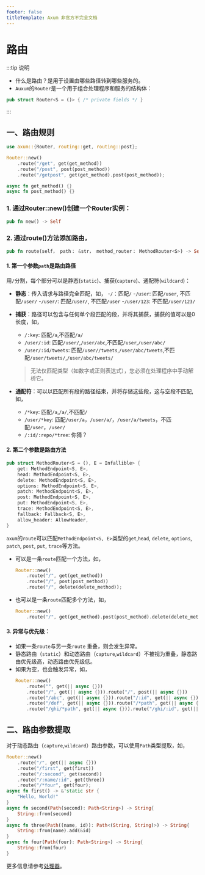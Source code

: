 ```yaml
---
footer: false
titleTemplate: Axum 非官方不完全文档
---
```


# 路由 

:::tip 说明
- 什么是路由？是用于设置由哪些路径转到哪些服务的。
- `Auxum`的`Router`是一个用于组合处理程序和服务的结构体：
```rust
pub struct Router<S = ()> { /* private fields */ }
```
:::

## 一、路由规则

```rust
use axum::{Router, routing::get, routing::post};

Router::new()
    .route("/get", get(get_method))
    .route("/post", post(post_method))
    .route("/getpost", get(get_method).post(post_method));

async fn get_method() {}
async fn post_method() {}
```

### 1. 通过Router::new()创建一个Router实例：
```rust
pub fn new() -> Self
```

### 2. 通过route()方法添加路由，
```rust
pub fn route(self， path： &str， method_router： MethodRouter<S>) -> Self
```

#### 1. 第一个参数`path`是路由路径
用`/`分割，每个部分可以是静态(`static`)、捕获(`capture`)、通配符(`wildcard`)：
   * **静态**：传入请求与路径完全匹配，如，
     -`/`：匹配`/`
     -`/user`: 匹配`/user`, 不匹配`/user/`
     -`/user/`: 匹配`/user/`, 不匹配`/user`
     -`/user/123`: 不匹配`/user/123/`

   * **捕获**：路径可以包含与任何单个段匹配的段，并将其捕获，捕获的值可以是0长度，如，
     - `/:key`: 匹配`/a`,不匹配`/a/`
     - `/user/:id`: 匹配`/user/`,`/user/abc`,不匹配`/user`,`/user/abc/`
     - `/user/:id/tweets`: 匹配`/user//tweets`,`/user/abc/tweets`,不匹配`/user/tweets/`,`/user/abc/tweets/`
     > 无法仅匹配类型（如数字或正则表达式），您必须在处理程序中手动解析它。

   * **通配符**：可以以匹配所有段的路径结束，并将存储这些段，这与空段不匹配,如，
     - `/*key`: 匹配`/a`,`/a/`,不匹配`/`
     - `/user/*key`: 匹配`/user/a`，`/user/a/`，`/user/a/tweets`，不匹配`/user`，`/user/`
     - `/:id/:repo/*tree`: 你猜？

#### 2. 第二个参数是路由方法
  ```rust
  pub struct MethodRouter<S = (), E = Infallible> {
      get: MethodEndpoint<S, E>,
      head: MethodEndpoint<S, E>,
      delete: MethodEndpoint<S, E>,
      options: MethodEndpoint<S, E>,
      patch: MethodEndpoint<S, E>,
      post: MethodEndpoint<S, E>,
      put: MethodEndpoint<S, E>,
      trace: MethodEndpoint<S, E>,
      fallback: Fallback<S, E>,
      allow_header: AllowHeader,
  }
  ```
  `axum`的`route`可以匹配`MethodEndpoint<S, E>`类型的`get`,`head`, `delete`, `options`, `patch`, `post`, `put`, `trace`等方法。
  
  * 可以是一条`route`匹配一个方法，如，
    ```rust
    Router::new()
        .route("/", get(get_method))
        .route("/", post(post_method))
        .route("/", delete(delete_method));
    ```
  
  * 也可以是一条`route`匹配多个方法，如，
    ```rust
    Router::new()
        .route("/", get(get_method).post(post_method).delete(delete_method));
    ```

#### 3. 异常与优先级：
   * 如果一条`route`与另一条`route` 重叠，则会发生异常。
   * 静态路由（`static`）和动态路由（`capture`,`wildcard`）不被视为重叠，静态路由优先级高，动态路由优先级低。
   * 如果为空，也会触发异常，如，
     ```rust
     Router::new()
         .route("", get(|| async {}))                                                // 异常
         .route("/", get(|| async {})).route("/", post(|| async {}))                 // 正常
         .route("/abc", get(|| async {})).route("/:id", get(|| async {}))            // 正常，/abc 匹配前者
         .route("/def", get(|| async {})).route("/*path", get(|| async {}))          // 正常, /def 匹配前者
         .route("/ghi/*path", get(|| async {})).route("/ghi/:id", get(|| async {})); // 异常
     ```

## 二、路由参数提取

对于动态路由（`capture`,`wildcard`）路由参数，可以使用`Path`类型提取，如，

```rust
Router::new()
    .route("/", get(|| async {}))
    .route("/first", get(first))
    .route("/:second", get(second))
    .route("/:name/:id", get(three))
    .route("/*four", get(four);
async fn first() -> &'static str {
    "Hello, World!"
}
async fn second(Path(second): Path<String>) -> String{
    String::from(second)
}
async fn three(Path((name, id)): Path<(String, String)>) -> String{
    String::from(name).add(&id)
}
async fn four(Path(four): Path<String>) -> String{
    String::from(four)
}
```

更多信息请参考[处理器](./handler.md)。
